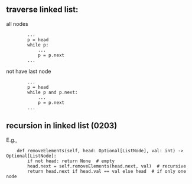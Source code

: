 ## traverse linked list:

all nodes

```
        ...
        p = head
        while p:
            ...
            p = p.next
        ... 
```

not have last node

```
        ...
        p = head
        while p and p.next:
            ...
            p = p.next
        ...
```

## recursion in linked list (0203)

E.g.,

```
    def removeElements(self, head: Optional[ListNode], val: int) -> Optional[ListNode]:
        if not head: return None  # empty
        head.next = self.removeElements(head.next, val)  # recursive
        return head.next if head.val == val else head  # if only one node
```